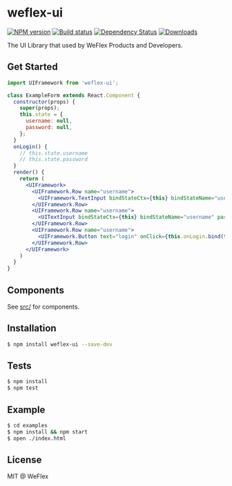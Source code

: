 # weflex-ui

[![NPM version][npm-image]][npm-url]
[![Build status][travis-image]][travis-url]
[![Dependency Status][david-image]][david-url]
[![Downloads][downloads-image]][downloads-url]

The UI Library that used by WeFlex Products and Developers.

## Get Started

```jsx
import UIFramework from 'weflex-ui';

class ExampleForm extends React.Component {
  constructor(props) {
    super(props);
    this.state = {
      username: null,
      password: null,
    };
  }
  onLogin() {
    // this.state.username
    // this.state.password
  }
  render() {
    return (
      <UIFramework>
        <UIFramework.Row name="username">
          <UIFramework.TextInput bindStateCtx={this} bindStateName="username" />
        </UIFramework.Row>
        <UIFramework.Row name="username">
          <UITextInput bindStateCtx={this} bindStateName="username" password={true} />
        </UIFramework.Row>
        <UIFramework.Row name="username">
          <UIFramework.Button text="login" onClick={this.onLogin.bind(this)} />
        </UIFramework.Row>
      </UIFramework>
    )
  }
}

```

## Components

See [src/](./src) for components.

## Installation

```sh
$ npm install weflex-ui --save-dev
```

## Tests

```sh
$ npm install
$ npm test
```

## Example

```sh
$ cd examples
$ npm install && npm start
$ open ./index.html
```

## License

MIT @ WeFlex

[npm-image]: https://img.shields.io/npm/v/weflex-ui.svg?style=flat-square
[npm-url]: https://npmjs.org/package/weflex-ui
[travis-image]: https://img.shields.io/travis/weflex/weflex-ui.svg?style=flat-square
[travis-url]: https://travis-ci.org/weflex/weflex-ui
[david-image]: http://img.shields.io/david/weflex/weflex-ui.svg?style=flat-square
[david-url]: https://david-dm.org/weflex/weflex-ui
[downloads-image]: http://img.shields.io/npm/dm/weflex-ui.svg?style=flat-square
[downloads-url]: https://npmjs.org/package/weflex-ui